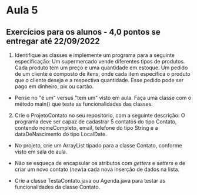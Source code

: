 # Aula 5

## Exercícios para os alunos - 4,0 pontos se entregar até 22/09/2022
1. Identifique as classes e implemente um programa para a seguinte especificação: Um supermercado vende diferentes tipos de produtos. Cada produto tem um preço e uma quantidade em estoque. Um pedido de um cliente é composto de itens, onde cada item especifica o produto que o cliente deseja e a respectiva quantidade. Esse pedido pode ser pago em dinheiro, pix ou cartão.

- Pense no "é um" versus "tem um" visto em aula. Faça uma classe com o método main() que teste as funcionalidades das classes.


2. Crie o ProjetoContato no seu repositório, com a seguinte descrição: O programa deve ser capaz de cadastrar 5 contatos do tipo Contato, contendo nomeCompleto, email, telefone do tipo String e a dataDeNascimento do tipo LocalDate.

- No projeto, crie um ArrayList tipado para a classe Contato, conforme visto em sala de aula.

- Não se esqueça de encapsular os atributos com *getters* e *setters* e de criar um novo contato (*new*)a cada nova inserção de dados na lista.

- Crie a classe TestaContato.java ou Agenda.java para testar as funcionalidades da classe Contato.

